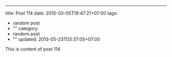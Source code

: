 ---
title: Post 114
date: 2015-03-05T19:47:21+07:00
tags:
  - random post
  - ""
category:
  - random post
  - ""
updated: 2013-05-23T03:37:05+07:00

This is content of post 114